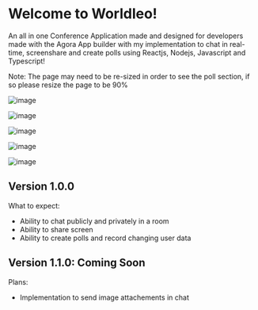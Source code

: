 # **Welcome to Worldleo!** #

An all in one Conference Application made and designed for developers made with the Agora App builder with my implementation to chat in real-time, screenshare and create polls using Reactjs, Nodejs, Javascript and Typescript!

Note: The page may need to be re-sized in order to see the poll section, if so please resize the page to be 90%

![image](https://user-images.githubusercontent.com/85001440/147855311-0948b1b1-9045-4ec3-b617-9253bab24b50.png)

![image](https://user-images.githubusercontent.com/85001440/147855322-b88d4eb6-95fb-47c7-a309-20a8d01b0c7a.png)

![image](https://user-images.githubusercontent.com/85001440/147855394-da968643-bc60-4abb-bea7-6635afc73982.png)


![image](https://user-images.githubusercontent.com/85001440/147855443-c895dcbc-bedc-418a-b0b8-9efc7d0f8287.png)


![image](https://user-images.githubusercontent.com/85001440/147855419-36ef270f-8587-4bcd-a660-5e5085ef0cc0.png)


 ## **Version 1.0.0** ##

What to expect:
- Ability to chat publicly and privately in a room
- Ability to share screen
- Ability to create polls and record changing user data

 ## **Version 1.1.0: Coming Soon** ##
Plans: 
- Implementation to send image attachements in chat

